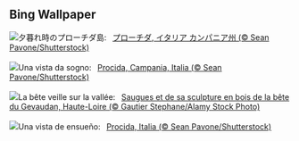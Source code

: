 ## Bing Wallpaper
![](https://www.bing.com/th?id=OHR.ProcidaItaly_JA-JP5458628565_UHD.jpg&w=1000)夕暮れ時のプローチダ島:&nbsp;&ensp;[プローチダ, イタリア カンパニア州 (© Sean Pavone/Shutterstock)](https://www.bing.com/th?id=OHR.ProcidaItaly_JA-JP5458628565_UHD.jpg)
<br><br/>
![](https://www.bing.com/th?id=OHR.ProcidaItaly_IT-IT5234311599_UHD.jpg&w=1000)Una vista da sogno:&nbsp;&ensp;[Procida, Campania, Italia (© Sean Pavone/Shutterstock)](https://www.bing.com/th?id=OHR.ProcidaItaly_IT-IT5234311599_UHD.jpg)
<br><br/>
![](https://www.bing.com/th?id=OHR.Gevaudan_FR-FR8210514398_UHD.jpg&w=1000)La bête veille sur la vallée:&nbsp;&ensp;[Saugues et de sa sculpture en bois de la bête du Gevaudan, Haute-Loire (© Gautier Stephane/Alamy Stock Photo)](https://www.bing.com/th?id=OHR.Gevaudan_FR-FR8210514398_UHD.jpg)
<br><br/>
![](https://www.bing.com/th?id=OHR.ProcidaItaly_ES-ES3683647900_UHD.jpg&w=1000)Una vista de ensueño:&nbsp;&ensp;[Procida, Italia (© Sean Pavone/Shutterstock)](https://www.bing.com/th?id=OHR.ProcidaItaly_ES-ES3683647900_UHD.jpg)
<br><br/>
